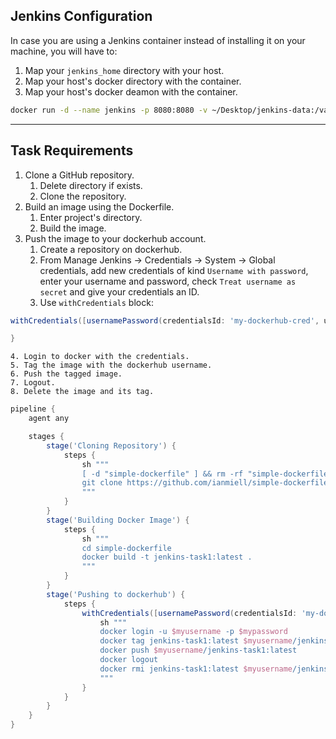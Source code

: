 ## Jenkins Configuration
In case you are using a Jenkins container instead of installing it on your machine, you will have to:
1. Map your `jenkins_home` directory with your host.
2. Map your host's docker directory with the container.
3. Map your host's docker deamon with the container.
```sh
docker run -d --name jenkins -p 8080:8080 -v ~/Desktop/jenkins-data:/var/jenkins_home -v /usr/bin/docker:/usr/bin/docker -v /var/run/docker.sock:/var/run/docker.sock -u root jenkins/jenkins:lts
```

---

## Task Requirements
1. Clone a GitHub repository.
    1. Delete directory if exists.
    2. Clone the repository.
2. Build an image using the Dockerfile.
	1. Enter project's directory.
	2. Build the image.
3. Push the image to your dockerhub account.
	1. Create a repository on dockerhub.
	2. From Manage Jenkins -> Credentials -> System -> Global credentials, add new credentials of kind `Username with password`, enter your username and password, check `Treat username as secret` and give your credentials an ID.
	3. Use `withCredentials` block:
```Groovy
withCredentials([usernamePassword(credentialsId: 'my-dockerhub-cred', usernameVariable: 'myusername', passwordVariable: 'mypassword')]){

}
```
	4. Login to docker with the credentials.
	5. Tag the image with the dockerhub username.
	6. Push the tagged image.
	7. Logout.
	8. Delete the image and its tag.
	
```Groovy
pipeline {
    agent any

    stages {
        stage('Cloning Repository') {
            steps {
                sh """
                [ -d "simple-dockerfile" ] && rm -rf "simple-dockerfile"
                git clone https://github.com/ianmiell/simple-dockerfile.git
                """
            }
        }
        stage('Building Docker Image') {
            steps {
                sh """
                cd simple-dockerfile
                docker build -t jenkins-task1:latest .
                """
            }
        }
        stage('Pushing to dockerhub') {
            steps {
                withCredentials([usernamePassword(credentialsId: 'my-dockerhub-cred', usernameVariable: 'myusername', passwordVariable: 'mypassword')]){
                    sh """
                    docker login -u $myusername -p $mypassword
                    docker tag jenkins-task1:latest $myusername/jenkins-task1:latest
                    docker push $myusername/jenkins-task1:latest
                    docker logout
                    docker rmi jenkins-task1:latest $myusername/jenkins-task1:latest
                    """
                }
            }
        }
    }
}
```
